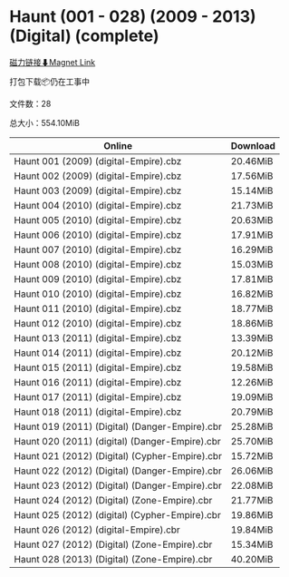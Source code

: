 # Haunt (001 - 028) (2009 - 2013) (Digital) (complete)

[磁力链接⬇Magnet Link](magnet:?xt=urn:btih:07fb0e1ea4c318bdd2e713c4530e5a8d0c55d960&dn=Haunt%20%28001%20-%20028%29%20%282009%20-%202013%29%20%28Digital%29%20%28complete%29)

打包下载📦仍在工事中

文件数：28

总大小：554.10MiB

Online | Download
--- | ---
Haunt 001 (2009) (digital-Empire).cbz | 20.46MiB
Haunt 002 (2009) (digital-Empire).cbz | 17.56MiB
Haunt 003 (2009) (digital-Empire).cbz | 15.14MiB
Haunt 004 (2010) (digital-Empire).cbz | 21.73MiB
Haunt 005 (2010) (digital-Empire).cbz | 20.63MiB
Haunt 006 (2010) (digital-Empire).cbz | 17.91MiB
Haunt 007 (2010) (digital-Empire).cbz | 16.29MiB
Haunt 008 (2010) (digital-Empire).cbz | 15.03MiB
Haunt 009 (2010) (digital-Empire).cbz | 17.81MiB
Haunt 010 (2010) (digital-Empire).cbz | 16.82MiB
Haunt 011 (2010) (digital-Empire).cbz | 18.77MiB
Haunt 012 (2010) (digital-Empire).cbz | 18.86MiB
Haunt 013 (2011) (digital-Empire).cbz | 13.39MiB
Haunt 014 (2011) (digital-Empire).cbz | 20.12MiB
Haunt 015 (2011) (digital-Empire).cbz | 19.58MiB
Haunt 016 (2011) (digital-Empire).cbz | 12.26MiB
Haunt 017 (2011) (digital-Empire).cbz | 19.09MiB
Haunt 018 (2011) (digital-Empire).cbz | 20.79MiB
Haunt 019 (2011) (Digital) (Danger-Empire).cbr | 25.28MiB
Haunt 020 (2011) (digital) (Danger-Empire).cbr | 25.70MiB
Haunt 021 (2012) (Digital) (Cypher-Empire).cbr | 15.72MiB
Haunt 022 (2012) (Digital) (Danger-Empire).cbr | 26.06MiB
Haunt 023 (2012) (Digital) (Danger-Empire).cbr | 22.08MiB
Haunt 024 (2012) (Digital) (Zone-Empire).cbr | 21.77MiB
Haunt 025 (2012) (digital) (Cypher-Empire).cbr | 19.86MiB
Haunt 026 (2012) (digital-Empire).cbr | 19.84MiB
Haunt 027 (2012) (Digital) (Zone-Empire).cbr | 15.34MiB
Haunt 028 (2013) (Digital) (Zone-Empire).cbr | 40.20MiB